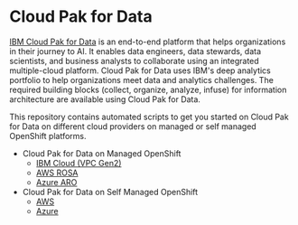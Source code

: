 # Cloud Pak for Data
[IBM Cloud Pak for Data](https://www.ibm.com/ca-en/products/cloud-pak-for-data) is an end-to-end platform that helps organizations in their journey to AI. It enables data engineers, data stewards, data scientists, and business analysts to collaborate using an integrated multiple-cloud platform. Cloud Pak for Data uses IBM's deep analytics portfolio to help organizations meet data and analytics challenges. The required building blocks (collect, organize, analyze, infuse) for information architecture are available using Cloud Pak for Data.

This repository contains automated scripts to get you started on Cloud Pak for Data on different cloud providers on managed or self managed OpenShift platforms.
- Cloud Pak for Data on Managed OpenShift
  - [IBM Cloud (VPC Gen2)](./managed-openshift/ibmcloud/README.md)
  - [AWS ROSA](./managed-openshift/aws/terraform/README.md)
  - [Azure ARO](./managed-openshift/azure/arm/aro/README.md)
- Cloud Pak for Data on Self Managed OpenShift
  - [AWS](./selfmanaged-openshift/README.md)
  - [Azure](./selfmanaged-openshift/README.md)
